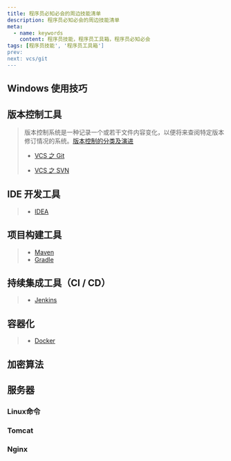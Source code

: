 ```yaml
---
title: 程序员必知必会的周边技能清单
description: 程序员必知必会的周边技能清单
meta:
  - name: keywords
    content: 程序员技能，程序员工具箱，程序员必知必会
tags: [程序员技能', '程序员工具箱']
prev: 
next: vcs/git
---
```


## Windows 使用技巧

> 

## 版本控制工具

>  版本控制系统是一种记录一个或若干文件内容变化，以便将来查阅特定版本修订情况的系统。[版本控制的分类及演进](https://git-scm.com/book/zh/v2/%E8%B5%B7%E6%AD%A5-%E5%85%B3%E4%BA%8E%E7%89%88%E6%9C%AC%E6%8E%A7%E5%88%B6)
>
>  - [VCS 之 Git](vcs/git)
>
>  - [VCS 之 SVN](vcs/svn)

## IDE 开发工具

> - [IDEA]()

## 项目构建工具

> - [Maven]()
> - [Gradle]()

## 持续集成工具（CI / CD）

> - [Jenkins]()

## 容器化

> - [Docker]()

## 加密算法

## 服务器

### Linux命令

### Tomcat

### Nginx